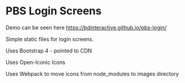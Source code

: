 # PBS Login Screens

Demo can be seen here https://bdinteractive.github.io/pbs-login/

Simple static files for login screens.

Uses Bootstrap 4 - pointed to CDN

Uses Open-Iconic Icons

Uses Webpack to move icons from node_modules to images directory
